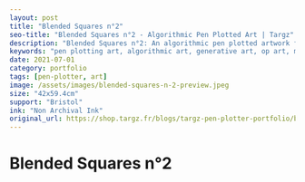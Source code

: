 ```yaml
---
layout: post
title: "Blended Squares n°2"
seo-title: "Blended Squares n°2 - Algorithmic Pen Plotted Art | Targz"
description: "Blended Squares n°2: An algorithmic pen plotted artwork featuring geometric patterns. 42x59.4cm non archival ink on Bristol paper."
keywords: "pen plotting art, algorithmic art, generative art, op art, mathematical art, geometric patterns, bristol paper, precision plotting"
date: 2021-07-01
category: portfolio
tags: [pen-plotter, art]
image: /assets/images/blended-squares-n-2-preview.jpeg
size: "42x59.4cm"
support: "Bristol"
ink: "Non Archival Ink"
original_url: https://shop.targz.fr/blogs/targz-pen-plotter-portfolio/blended-squares-n-2
---
```


# Blended Squares n°2


